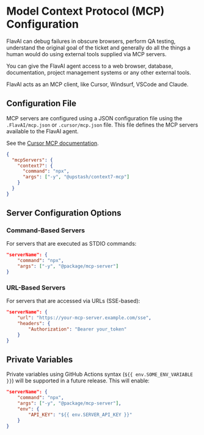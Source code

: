 # Model Context Protocol (MCP) Configuration

FlavAI can debug failures in obscure browsers, perform QA testing, understand the original goal of the ticket and generally do all the things a human would do using external tools supplied via MCP servers.

You can give the FlavAI agent access to a web browser, database, documentation, project management systems or any other external tools.

FlavAI acts as an MCP client, like Cursor, Windsurf, VSCode and Claude.

## Configuration File

MCP servers are configured using a JSON configuration file using the `.FlavAI/mcp.json` or `.cursor/mcp.json` file. This file defines the MCP servers available to the FlavAI agent.

See the [Cursor MCP documentation](https://docs.cursor.com/context/model-context-protocol).

```json
{
  "mcpServers": {
    "context7": {
      "command": "npx",
      "args": ["-y", "@upstash/context7-mcp"]
    }
  }
}
```

## Server Configuration Options

### Command-Based Servers

For servers that are executed as STDIO commands:

```json
"serverName": {
    "command": "npx",
    "args": ["-y", "@package/mcp-server"]
}
```

### URL-Based Servers

For servers that are accessed via URLs (SSE-based):

```json
"serverName": {
    "url": "https://your-mcp-server.example.com/sse",
    "headers": {
        "Authorization": "Bearer your_token"
    }
}
```

## Private Variables

Private variables using GitHub Actions syntax (`${{ env.SOME_ENV_VARIABLE }}`) will be supported in a future release. This will enable:

```json
"serverName": {
    "command": "npx",
    "args": ["-y", "@package/mcp-server"],
    "env": {
        "API_KEY": "${{ env.SERVER_API_KEY }}"
    }
}
```
